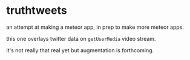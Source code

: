 # truthtweets

an attempt at making a meteor app, in prep to make more meteor apps.

this one overlays twitter data on `getUserMedia` video stream.

it's not really that real yet but augmentation is forthcoming.